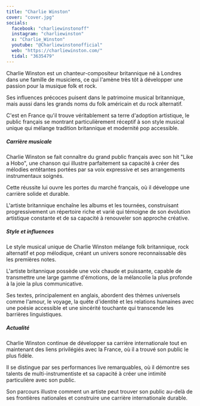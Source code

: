 ```yaml
---
title: "Charlie Winston"
cover: "cover.jpg"
socials:
  facebook: "charliewinstonoff"
  instagram: "charliewinston"
  x: "Charlie_Winston"
  youtube: "@Charliewinstonofficial"
  web: "https://charliewinston.com/"
  tidal: "3635479"
---
```


Charlie Winston est un chanteur-compositeur britannique né à Londres dans une famille de musiciens, ce qui l'amène très
tôt à développer une passion pour la musique folk et rock.

Ses influences précoces puisent dans le patrimoine musical britannique, mais aussi dans les grands noms du folk
américain et du rock alternatif.

C'est en France qu'il trouve véritablement sa terre d'adoption artistique, le public français se montrant
particulièrement réceptif à son style musical unique qui mélange tradition britannique et modernité pop accessible.

##### Carrière musicale

Charlie Winston se fait connaître du grand public français avec son hit "Like a Hobo", une chanson qui illustre
parfaitement sa capacité à créer des mélodies entêtantes portées par sa voix expressive et ses arrangements
instrumentaux soignés.

Cette réussite lui ouvre les portes du marché français, où il développe une carrière solide et durable.

L'artiste britannique enchaîne les albums et les tournées, construisant progressivement un répertoire riche et varié qui
témoigne de son évolution artistique constante et de sa capacité à renouveler son approche créative.

##### Style et influences

Le style musical unique de Charlie Winston mélange folk britannique, rock alternatif et pop mélodique, créant un univers
sonore reconnaissable dès les premières notes.

L'artiste britannique possède une voix chaude et puissante, capable de transmettre une large gamme d'émotions, de la
mélancolie la plus profonde à la joie la plus communicative.

Ses textes, principalement en anglais, abordent des thèmes universels comme l'amour, le voyage, la quête d'identité et
les relations humaines avec une poésie accessible et une sincérité touchante qui transcende les barrières linguistiques.

##### Actualité

Charlie Winston continue de développer sa carrière internationale tout en maintenant des liens privilégiés avec la
France, où il a trouvé son public le plus fidèle.

Il se distingue par ses performances live remarquables, où il démontre ses talents de multi-instrumentiste et sa
capacité à créer une intimité particulière avec son public.

Son parcours illustre comment un artiste peut trouver son public au-delà de ses frontières nationales et construire une
carrière internationale durable.
